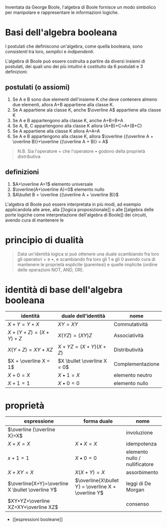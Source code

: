Inventata da George Boole, l'algebra di Boole fornisce un modo simbolico per manipolare e rappresentare le informazioni logiche.
# Basi dell'algebra booleana
I postulati che definiscono un'algebra, come quella booleana, sono *consistenti* tra loro, *semplici* e *indipendenti*.

L'algebra di Boole può essere costruita a partire da diversi insiemi di postulati, dei quali uno dei più intuitivi è costituito da 6 postulati e 3 definizioni:
## postulati (o assiomi)
1. Se A e B sono due elementi dell'insieme K che deve contenere almeno due elementi, allora A+B appartiene alla classe K.
2. Se A appartiene ala classe K, anche $\overline A$ appartiene alla classe K
3. Se A e B appartengono alla classe K, anche A+B=B+A
4. Se A, B, C appartengono alla classe K allora (A+B)+C=A+(B+C)
5. Se A appartiene alla classe K allora A+A=A
6. Se A e B appartengono alla classe K, allora $\overline {(\overline A + \overline B)}+\overline {(\overline A + B)} = A$
>N.B. Sia l'operatore + che l'operatore $\bullet$ godono della proprietà distributiva
## definizioni
1. $A+\overline A=1$ elemento universale
2. $\overline{A+\overline A}=0$ elemento nullo
3. $A\bullet B = \overline {(\overline A + \overline B)}$ 

L'algebra di Boole può essere interpretata in più modi, ad esempio applicandola alle aree, alla [[logica proposizionale]] o alle [[algebra delle porte logiche come interpretazione dell'algebra di Boole]] dei circuiti, avendo cura di mantenere le 
# principio di dualità
> Data un'identità logica si può ottenere una duale scambiando fra loro gli operatori $+$ e $\bullet$, e scambiando fra loro gli 1 e gli 0 avendo cura di mantenere le proprietà esplicite (parentesi) e quelle implicite (ordine delle operazioni NOT, AND, OR).
# identità di base dell'algebra booleana

| identità              | duale dell'identità         | nome             |
| --------------------- | --------------------------- | ---------------- |
| $X+Y=Y+X$             | $XY = XY$                   | Commutatività    |
| $X+(Y+Z)=(X+Y)+Z$     | $X(YZ)=(XY)Z$               | Associatività    |
| $X(Y+Z)=XY+XZ$        | $X+YZ=(X+Y)(X+Z)$           | Distributività   |
| $X + \overline X = 1$ | $X \bullet \overline X = 0$ | Complementazione |
| $X+0=X$               | $X \bullet 1 = X$           | elemento neutro  |
| $X+1=1$               | $X \bullet 0 = 0$           | elemento nullo   |

# proprietà

| espressione                                      | forma duale                                         | nome                           |
| ------------------------------------------------ | --------------------------------------------------- | ------------------------------ |
| $\overline {\overline X}=X$                      |                                                     | involuzione                    |
| $X+X=X$                                          | $X\bullet X=X$                                      | idempotenza                    |
| $x+1=1$                                          | $X\bullet 0 = 0$                                    | elemento nullo / nullificatore |
| $X+XY=X$                                         | $X(X+Y)=X$                                          | assorbimento                   |
| $\overline{X+Y}=\overline X \bullet \overline Y$ | $\overline{X\bullet Y} = \overline X + \overline Y$ | leggi di De Morgan             |
| $XY+YZ+\overline XZ=XY+\overline XZ$             |                                                     | consenso                       |

- [[espressioni booleane]]

